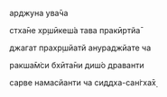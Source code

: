 арджуна ува̄ча

стха̄не хр̣шӣкеш́а тава пракӣртйа̄

джагат прахр̣шйатй анураджйате ча

ракша̄м̇си бхӣта̄ни диш́о драванти

сарве намасйанти ча сиддха-сан̇гха̄х̣
